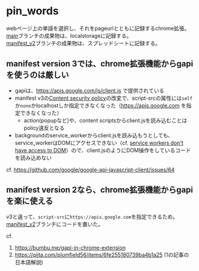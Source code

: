 # pin_words

webページ上の単語を選択し、それをpageurlとともに記録するchrome拡張。  
[main](https://github.com/hoddy3190/pin_words/tree/main)ブランチの成果物は、localstorageに記録する。  
[manifest_v2](https://github.com/hoddy3190/pin_words/tree/manifest_v2)ブランチの成果物は、スプレッドシートに記録する。  

## manifest version 3では、chrome拡張機能からgapiを使うのは厳しい

- gapiは、https://apis.google.com/js/client.js で提供されている
- manifest v3の[Content security policy](https://developer.chrome.com/docs/extensions/mv3/intro/mv3-migration/#content-security-policy)の改変で、script-srcの属性には`self`か`none`かlocalhostしか指定できなくなった（https://apis.google.com を指定できなくなった）
  - action(popupなど)や、content scriptsからclient.jsを読み込むことはpolicy違反となる
- backgroundのservice_workerからclient.jsを読み込もうとしても、service_workerはDOMにアクセスできない（cf. [service workers don't have access to DOM](https://developer.chrome.com/docs/extensions/mv3/migrating_to_service_workers/)）ので、client.jsのようにDOM操作をしているコードを読み込めない

cf. https://github.com/google/google-api-javascript-client/issues/64


## manifest version 2なら、chrome拡張機能からgapiを楽に使える

v3と違って、`script-src`に`https://apis.google.com`を指定できるため。  
[manifest_v2](https://github.com/hoddy3190/pin_words/tree/manifest_v2)ブランチにコードを置いた。

cf. 
1. https://bumbu.me/gapi-in-chrome-extension
2. https://qiita.com/plumfield56/items/6fe255180739ba4b1a25 (1の記事の日本語解説)


